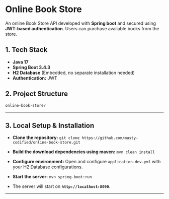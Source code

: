 # Online Book Store

An online Book Store API developed with **Spring boot** and secured using **JWT-based authentication**. Users can purchase available books from the store.

## 1. Tech Stack ##

- **Java 17** 
- **Spring Boot 3.4.3** 
- **H2 Database** (Embedded, no separate installation needed)
- **Authentication:** JWT


## 2. Project Structure ##

```
online-book-store/

```
---

## 3. Local Setup & Installation ##

- **Clone the repository:**
  `git clone https://github.com/musty-codified/online-book-store.git`
- **Build the download dependencies using maven:** `mvn clean install`

- **Configure environment:** Open and configure `application-dev.yml` with your H2 Database configurations.

- **Start the server:** `mvn spring-boot:run`

- The server will start on **`http://localhost:8090`**.

---




